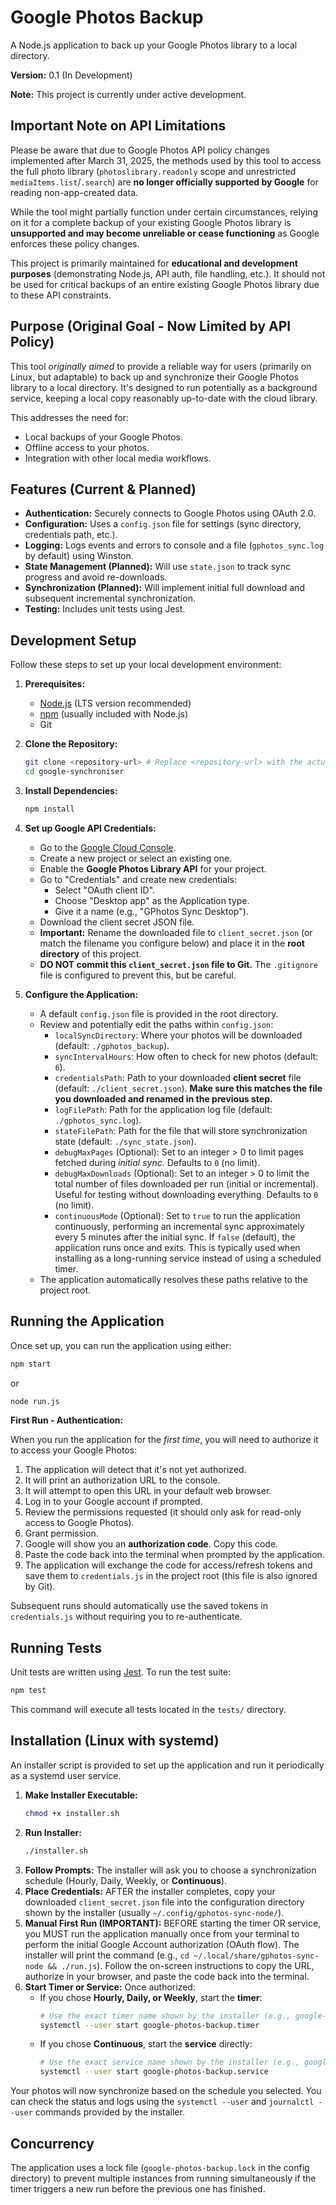 # Google Photos Backup

A Node.js application to back up your Google Photos library to a local directory.

**Version:** 0.1 (In Development)

**Note:** This project is currently under active development.

## Important Note on API Limitations

Please be aware that due to Google Photos API policy changes implemented after March 31, 2025, the methods used by this tool to access the full photo library (`photoslibrary.readonly` scope and unrestricted `mediaItems.list`/`.search`) are **no longer officially supported by Google** for reading non-app-created data.

While the tool might partially function under certain circumstances, relying on it for a complete backup of your existing Google Photos library is **unsupported and may become unreliable or cease functioning** as Google enforces these policy changes.

This project is primarily maintained for **educational and development purposes** (demonstrating Node.js, API auth, file handling, etc.). It should not be used for critical backups of an entire existing Google Photos library due to these API constraints.

## Purpose (Original Goal - Now Limited by API Policy)

This tool *originally aimed* to provide a reliable way for users (primarily on Linux, but adaptable) to back up and synchronize their Google Photos library to a local directory. It's designed to run potentially as a background service, keeping a local copy reasonably up-to-date with the cloud library.

This addresses the need for:
*   Local backups of your Google Photos.
*   Offline access to your photos.
*   Integration with other local media workflows.

## Features (Current & Planned)

*   **Authentication:** Securely connects to Google Photos using OAuth 2.0.
*   **Configuration:** Uses a `config.json` file for settings (sync directory, credentials path, etc.).
*   **Logging:** Logs events and errors to console and a file (`gphotos_sync.log` by default) using Winston.
*   **State Management (Planned):** Will use `state.json` to track sync progress and avoid re-downloads.
*   **Synchronization (Planned):** Will implement initial full download and subsequent incremental synchronization.
*   **Testing:** Includes unit tests using Jest.

## Development Setup

Follow these steps to set up your local development environment:

1.  **Prerequisites:**
    *   [Node.js](https://nodejs.org/) (LTS version recommended)
    *   [npm](https://www.npmjs.com/) (usually included with Node.js)
    *   Git

2.  **Clone the Repository:**
    ```bash
    git clone <repository-url> # Replace <repository-url> with the actual Git URL
    cd google-synchroniser
    ```

3.  **Install Dependencies:**
    ```bash
    npm install
    ```

4.  **Set up Google API Credentials:**
    *   Go to the [Google Cloud Console](https://console.cloud.google.com/).
    *   Create a new project or select an existing one.
    *   Enable the **Google Photos Library API** for your project.
    *   Go to "Credentials" and create new credentials:
        *   Select "OAuth client ID".
        *   Choose "Desktop app" as the Application type.
        *   Give it a name (e.g., "GPhotos Sync Desktop").
    *   Download the client secret JSON file.
    *   **Important:** Rename the downloaded file to `client_secret.json` (or match the filename you configure below) and place it in the **root directory** of this project.
    *   **DO NOT commit this `client_secret.json` file to Git.** The `.gitignore` file is configured to prevent this, but be careful.

5.  **Configure the Application:**
    *   A default `config.json` file is provided in the root directory.
    *   Review and potentially edit the paths within `config.json`:
        *   `localSyncDirectory`: Where your photos will be downloaded (default: `./gphotos_backup`).
        *   `syncIntervalHours`: How often to check for new photos (default: `6`).
        *   `credentialsPath`: Path to your downloaded **client secret** file (default: `./client_secret.json`). **Make sure this matches the file you downloaded and renamed in the previous step.**
        *   `logFilePath`: Path for the application log file (default: `./gphotos_sync.log`).
        *   `stateFilePath`: Path for the file that will store synchronization state (default: `./sync_state.json`).
        *   `debugMaxPages` (Optional): Set to an integer > 0 to limit pages fetched during *initial sync*. Defaults to `0` (no limit).
        *   `debugMaxDownloads` (Optional): Set to an integer > 0 to limit the total number of files downloaded per run (initial or incremental). Useful for testing without downloading everything. Defaults to `0` (no limit).
        *   `continuousMode` (Optional): Set to `true` to run the application continuously, performing an incremental sync approximately every 5 minutes after the initial sync. If `false` (default), the application runs once and exits. This is typically used when installing as a long-running service instead of using a scheduled timer.
    *   The application automatically resolves these paths relative to the project root.

## Running the Application

Once set up, you can run the application using either:

```bash
npm start
```

or

```bash
node run.js
```

**First Run - Authentication:**

When you run the application for the *first time*, you will need to authorize it to access your Google Photos:

1.  The application will detect that it's not yet authorized.
2.  It will print an authorization URL to the console.
3.  It will attempt to open this URL in your default web browser.
4.  Log in to your Google account if prompted.
5.  Review the permissions requested (it should only ask for read-only access to Google Photos).
6.  Grant permission.
7.  Google will show you an **authorization code**. Copy this code.
8.  Paste the code back into the terminal when prompted by the application.
9.  The application will exchange the code for access/refresh tokens and save them to `credentials.js` in the project root (this file is also ignored by Git).

Subsequent runs should automatically use the saved tokens in `credentials.js` without requiring you to re-authenticate.

## Running Tests

Unit tests are written using [Jest](https://jestjs.io/). To run the test suite:

```bash
npm test
```

This command will execute all tests located in the `tests/` directory.

## Installation (Linux with systemd)

An installer script is provided to set up the application and run it periodically as a systemd user service.

1.  **Make Installer Executable:**
    ```bash
    chmod +x installer.sh
    ```
2.  **Run Installer:**
    ```bash
    ./installer.sh
    ```
3.  **Follow Prompts:** The installer will ask you to choose a synchronization schedule (Hourly, Daily, Weekly, or **Continuous**).
4.  **Place Credentials:** AFTER the installer completes, copy your downloaded `client_secret.json` file into the configuration directory shown by the installer (usually `~/.config/gphotos-sync-node/`).
5.  **Manual First Run (IMPORTANT):** BEFORE starting the timer OR service, you MUST run the application manually once from your terminal to perform the initial Google Account authorization (OAuth flow). The installer will print the command (e.g., `cd ~/.local/share/gphotos-sync-node && ./run.js`). Follow the on-screen instructions to copy the URL, authorize in your browser, and paste the code back into the terminal.
6.  **Start Timer or Service:** Once authorized:
    *   If you chose **Hourly, Daily, or Weekly**, start the **timer**: 
        ```bash
        # Use the exact timer name shown by the installer (e.g., google-photos-backup.timer)
        systemctl --user start google-photos-backup.timer
        ```
    *   If you chose **Continuous**, start the **service** directly:
        ```bash
        # Use the exact service name shown by the installer (e.g., google-photos-backup.service)
        systemctl --user start google-photos-backup.service
        ```

Your photos will now synchronize based on the schedule you selected. You can check the status and logs using the `systemctl --user` and `journalctl --user` commands provided by the installer.

## Concurrency

The application uses a lock file (`google-photos-backup.lock` in the config directory) to prevent multiple instances from running simultaneously if the timer triggers a new run before the previous one has finished. 